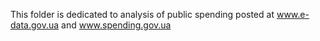 This folder is dedicated to analysis of public spending posted at www.e-data.gov.ua and www.spending.gov.ua
